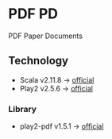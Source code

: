 # PDF PD
PDF Paper Documents

## Technology
* Scala v2.11.8 -> [official](http://www.scala-lang.org/download/)
* Play2 v2.5.6 -> [official](https://www.playframework.com/download)

### Library
* play2-pdf v1.5.1 -> [official](https://github.com/innoveit/play2-pdf)
